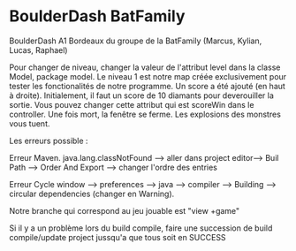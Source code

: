 # BoulderDash BatFamily

BoulderDash A1 Bordeaux du groupe de la BatFamily (Marcus, Kylian, Lucas, Raphael)

Pour changer de niveau, changer la valeur de l'attribut level dans la classe Model, package model. Le niveau 1 est notre map créée exclusivement pour tester les fonctionalités de notre programme. Un score a été ajouté (en haut à droite). Initialement, il faut un score de 10 diamants pour deverouiller la sortie. Vous pouvez changer cette attribut qui est scoreWin dans le controller. Une fois mort, la fenêtre se ferme. Les explosions des monstres vous tuent.

Les erreurs possible :

Erreur Maven. java.lang.classNotFound --> aller dans project editor--> Buil Path --> Order And Export --> changer l'ordre des entries

Erreur Cycle window --> preferences --> java --> compiler --> Building --> circular dependencies (changer en Warning).

Notre branche qui correspond au jeu jouable est "view +game"


Si il y a un problème lors du build compile, faire une succession de build compile/update project jussqu'a que tous soit en SUCCESS



